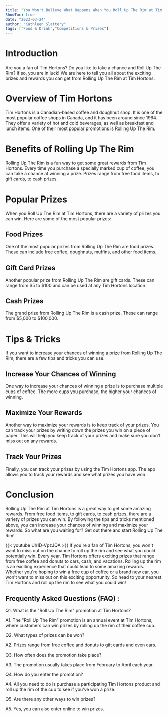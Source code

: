 ```yaml
---
title: "You Won't Believe What Happens When You Roll Up The Rim at Tim Hortons!"
ShowToc: true 
date: "2023-03-24"
author: "Kathleen Slattery" 
tags: ["Food & Drink","Competitions & Prizes"]
---
```

# Introduction

Are you a fan of Tim Hortons? Do you like to take a chance and Roll Up The Rim? If so, you are in luck! We are here to tell you all about the exciting prizes and rewards you can get from Rolling Up The Rim at Tim Hortons.

# Overview of Tim Hortons

Tim Hortons is a Canadian-based coffee and doughnut shop. It is one of the most popular coffee shops in Canada, and it has been around since 1964. They offer a variety of hot and cold beverages, as well as breakfast and lunch items. One of their most popular promotions is Rolling Up The Rim.

# Benefits of Rolling Up The Rim

Rolling Up The Rim is a fun way to get some great rewards from Tim Hortons. Every time you purchase a specially marked cup of coffee, you can take a chance at winning a prize. Prizes range from free food items, to gift cards, to cash prizes.

# Popular Prizes

When you Roll Up The Rim at Tim Hortons, there are a variety of prizes you can win. Here are some of the most popular prizes:

## Food Prizes

One of the most popular prizes from Rolling Up The Rim are food prizes. These can include free coffee, doughnuts, muffins, and other food items.

## Gift Card Prizes

Another popular prize from Rolling Up The Rim are gift cards. These can range from $5 to $100 and can be used at any Tim Hortons location.

## Cash Prizes

The grand prize from Rolling Up The Rim is a cash prize. These can range from $5,000 to $100,000.

# Tips & Tricks

If you want to increase your chances of winning a prize from Rolling Up The Rim, there are a few tips and tricks you can use.

## Increase Your Chances of Winning

One way to increase your chances of winning a prize is to purchase multiple cups of coffee. The more cups you purchase, the higher your chances of winning.

## Maximize Your Rewards

Another way to maximize your rewards is to keep track of your prizes. You can track your prizes by writing down the prizes you win on a piece of paper. This will help you keep track of your prizes and make sure you don't miss out on any rewards.

## Track Your Prizes

Finally, you can track your prizes by using the Tim Hortons app. The app allows you to track your rewards and see what prizes you have won.

# Conclusion

Rolling Up The Rim at Tim Hortons is a great way to get some amazing rewards. From free food items, to gift cards, to cash prizes, there are a variety of prizes you can win. By following the tips and tricks mentioned above, you can increase your chances of winning and maximize your rewards. So what are you waiting for? Get out there and start Rolling Up The Rim!

{{< youtube Uh1D-VpzJQA >}} 
If you're a fan of Tim Hortons, you won't want to miss out on the chance to roll up the rim and see what you could potentially win. Every year, Tim Hortons offers exciting prizes that range from free coffee and donuts to cars, cash, and vacations. Rolling up the rim is an exciting experience that could lead to some amazing rewards. Whether you're hoping to win a free cup of coffee or a brand new car, you won't want to miss out on this exciting opportunity. So head to your nearest Tim Hortons and roll up the rim to see what you could win!

## Frequently Asked Questions (FAQ) :
Q1. What is the "Roll Up The Rim" promotion at Tim Hortons?

A1. The "Roll Up The Rim" promotion is an annual event at Tim Hortons, where customers can win prizes by rolling up the rim of their coffee cup.

Q2. What types of prizes can be won?

A2. Prizes range from free coffee and donuts to gift cards and even cars.

Q3. How often does the promotion take place?

A3. The promotion usually takes place from February to April each year.

Q4. How do you enter the promotion?

A4. All you need to do is purchase a participating Tim Hortons product and roll up the rim of the cup to see if you’ve won a prize.

Q5. Are there any other ways to win prizes?

A5. Yes, you can also enter online to win prizes.


